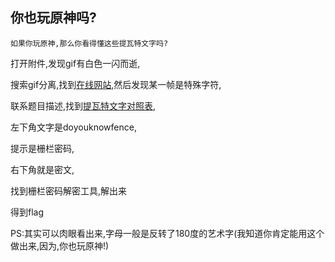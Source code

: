 ## 你也玩原神吗?

```Plain
如果你玩原神,那么你看得懂这些提瓦特文字吗?
```

打开附件,发现gif有白色一闪而逝,

搜索gif分离,找到[在线网站](https://tool.lu/gifsplitter/),然后发现某一帧是特殊字符,



联系题目描述,找到[提瓦特文字对照表](https://www.miyoushe.com/ys/article/30743427?crawler=bingbot),

左下角文字是doyouknowfence,

提示是栅栏密码,

右下角就是密文,

找到栅栏密码解密工具,解出来

得到flag

PS:其实可以肉眼看出来,字母一般是反转了180度的艺术字(我知道你肯定能用这个做出来,因为,你也玩原神!)